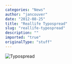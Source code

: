 ```yaml
---
categories: "News"
author: "jancouver"
date: "2012-08-25"
title: "Reallife Typospread"
slug: "reallife-typospread"
description: ""
imported: "true"
originalType: "stuff"
---
```



![Typospread](typospread.jpg) 

